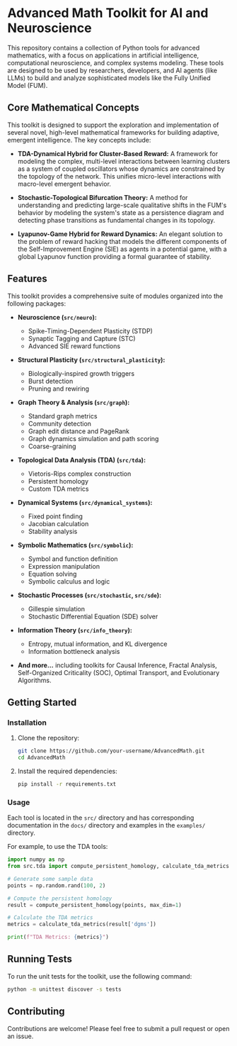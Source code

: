 # Advanced Math Toolkit for AI and Neuroscience

This repository contains a collection of Python tools for advanced mathematics, with a focus on applications in artificial intelligence, computational neuroscience, and complex systems modeling. These tools are designed to be used by researchers, developers, and AI agents (like LLMs) to build and analyze sophisticated models like the Fully Unified Model (FUM).

## Core Mathematical Concepts

This toolkit is designed to support the exploration and implementation of several novel, high-level mathematical frameworks for building adaptive, emergent intelligence. The key concepts include:

*   **TDA-Dynamical Hybrid for Cluster-Based Reward:** A framework for modeling the complex, multi-level interactions between learning clusters as a system of coupled oscillators whose dynamics are constrained by the topology of the network. This unifies micro-level interactions with macro-level emergent behavior.

*   **Stochastic-Topological Bifurcation Theory:** A method for understanding and predicting large-scale qualitative shifts in the FUM's behavior by modeling the system's state as a persistence diagram and detecting phase transitions as fundamental changes in its topology.

*   **Lyapunov-Game Hybrid for Reward Dynamics:** An elegant solution to the problem of reward hacking that models the different components of the Self-Improvement Engine (SIE) as agents in a potential game, with a global Lyapunov function providing a formal guarantee of stability.

## Features

This toolkit provides a comprehensive suite of modules organized into the following packages:

*   **Neuroscience (`src/neuro`):**
    *   Spike-Timing-Dependent Plasticity (STDP)
    *   Synaptic Tagging and Capture (STC)
    *   Advanced SIE reward functions

*   **Structural Plasticity (`src/structural_plasticity`):**
    *   Biologically-inspired growth triggers
    *   Burst detection
    *   Pruning and rewiring

*   **Graph Theory & Analysis (`src/graph`):**
    *   Standard graph metrics
    *   Community detection
    *   Graph edit distance and PageRank
    *   Graph dynamics simulation and path scoring
    *   Coarse-graining

*   **Topological Data Analysis (TDA) (`src/tda`):**
    *   Vietoris-Rips complex construction
    *   Persistent homology
    *   Custom TDA metrics

*   **Dynamical Systems (`src/dynamical_systems`):**
    *   Fixed point finding
    *   Jacobian calculation
    *   Stability analysis

*   **Symbolic Mathematics (`src/symbolic`):**
    *   Symbol and function definition
    *   Expression manipulation
    *   Equation solving
    *   Symbolic calculus and logic

*   **Stochastic Processes (`src/stochastic`, `src/sde`):**
    *   Gillespie simulation
    *   Stochastic Differential Equation (SDE) solver

*   **Information Theory (`src/info_theory`):**
    *   Entropy, mutual information, and KL divergence
    *   Information bottleneck analysis

*   **And more...** including toolkits for Causal Inference, Fractal Analysis, Self-Organized Criticality (SOC), Optimal Transport, and Evolutionary Algorithms.

## Getting Started

### Installation

1.  Clone the repository:
    ```bash
    git clone https://github.com/your-username/AdvancedMath.git
    cd AdvancedMath
    ```

2.  Install the required dependencies:
    ```bash
    pip install -r requirements.txt
    ```

### Usage

Each tool is located in the `src/` directory and has corresponding documentation in the `docs/` directory and examples in the `examples/` directory.

For example, to use the TDA tools:

```python
import numpy as np
from src.tda import compute_persistent_homology, calculate_tda_metrics

# Generate some sample data
points = np.random.rand(100, 2)

# Compute the persistent homology
result = compute_persistent_homology(points, max_dim=1)

# Calculate the TDA metrics
metrics = calculate_tda_metrics(result['dgms'])

print(f"TDA Metrics: {metrics}")
```

## Running Tests

To run the unit tests for the toolkit, use the following command:

```bash
python -m unittest discover -s tests
```

## Contributing

Contributions are welcome! Please feel free to submit a pull request or open an issue.
